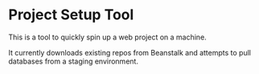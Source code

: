 Project Setup Tool
==========

This is a tool to quickly spin up a web project on a machine. 

It currently downloads existing repos from Beanstalk and attempts to pull databases from a staging environment.
